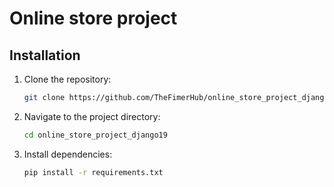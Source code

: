 # Online store project
## Installation

1. Clone the repository:

    ```bash
    git clone https://github.com/TheFimerHub/online_store_project_django19_2
    ```

2. Navigate to the project directory:

    ```bash
    cd online_store_project_django19
    ```

3. Install dependencies:

    ```bash
    pip install -r requirements.txt
    ```